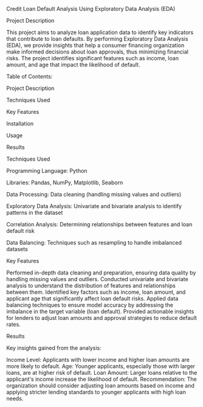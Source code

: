 Credit Loan Default Analysis Using Exploratory Data Analysis (EDA)

Project Description

This project aims to analyze loan application data to identify key indicators that contribute to loan defaults. By performing Exploratory Data Analysis (EDA), we provide insights that help a consumer financing organization make informed decisions about loan approvals, thus minimizing financial risks. The project identifies significant features such as income, loan amount, and age that impact the likelihood of default.

Table of Contents:

Project Description

Techniques Used

Key Features

Installation

Usage

Results

Techniques Used

Programming Language: Python

Libraries: Pandas, NumPy, Matplotlib, Seaborn

Data Processing: Data cleaning (handling missing values and outliers)

Exploratory Data Analysis: Univariate and bivariate analysis to identify patterns in the dataset

Correlation Analysis: Determining relationships between features and loan default risk

Data Balancing: Techniques such as resampling to handle imbalanced datasets

Key Features

Performed in-depth data cleaning and preparation, ensuring data quality by handling missing values and outliers.
Conducted univariate and bivariate analysis to understand the distribution of features and relationships between them.
Identified key factors such as income, loan amount, and applicant age that significantly affect loan default risks.
Applied data balancing techniques to ensure model accuracy by addressing the imbalance in the target variable (loan default).
Provided actionable insights for lenders to adjust loan amounts and approval strategies to reduce default rates.



Results

Key insights gained from the analysis:

Income Level: Applicants with lower income and higher loan amounts are more likely to default.
Age: Younger applicants, especially those with larger loans, are at higher risk of default.
Loan Amount: Larger loans relative to the applicant's income increase the likelihood of default.
Recommendation: The organization should consider adjusting loan amounts based on income and applying stricter lending standards to younger applicants with high loan needs.
